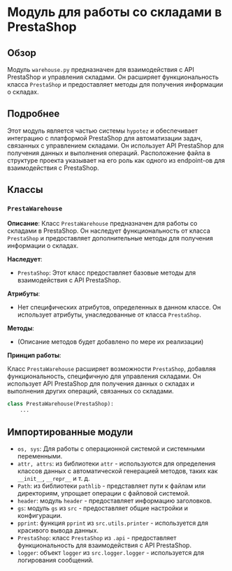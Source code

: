 # Модуль для работы со складами в PrestaShop

## Обзор

Модуль `warehouse.py` предназначен для взаимодействия с API PrestaShop и управления складами. Он расширяет функциональность класса `PrestaShop` и предоставляет методы для получения информации о складах.

## Подробнее

Этот модуль является частью системы `hypotez` и обеспечивает интеграцию с платформой PrestaShop для автоматизации задач, связанных с управлением складами. Он использует API PrestaShop для получения данных и выполнения операций. Расположение файла в структуре проекта указывает на его роль как одного из endpoint-ов для взаимодействия с PrestaShop.

## Классы

### `PrestaWarehouse`

**Описание**: Класс `PrestaWarehouse` предназначен для работы со складами в PrestaShop. Он наследует функциональность от класса `PrestaShop` и предоставляет дополнительные методы для получения информации о складах.

**Наследует**:

- `PrestaShop`: Этот класс предоставляет базовые методы для взаимодействия с API PrestaShop.

**Атрибуты**:

- Нет специфических атрибутов, определенных в данном классе. Он использует атрибуты, унаследованные от класса `PrestaShop`.

**Методы**:

- (Описание методов будет добавлено по мере их реализации)

**Принцип работы**:

Класс `PrestaWarehouse` расширяет возможности `PrestaShop`, добавляя функциональность, специфичную для управления складами. Он использует API PrestaShop для получения данных о складах и выполнения других операций, связанных со складами.

```python
class PrestaWarehouse(PrestaShop): 
    ...
```
## Импортированные модули
- `os, sys`: Для работы с операционной системой и системными переменными.
- `attr, attrs`:  из библиотеки `attr` - используются для определения классов данных с автоматической генерацией методов, таких как `__init__`, `__repr__` и т. д.
- `Path`: из библиотеки `pathlib` -  представляет пути к файлам или директориям, упрощает операции с файловой системой.
- `header`:  модуль `header` -  предоставляет информацию заголовков.
- `gs`:  модуль `gs` из `src` -  предоставляет общие настройки и конфигурации.
- `pprint`:  функция `pprint` из `src.utils.printer` -  используется для красивого вывода данных.
- `PrestaShop`: класс `PrestaShop` из `.api` -  предоставляет функциональность для взаимодействия с API PrestaShop.
- `logger`:  объект `logger` из `src.logger.logger` -  используется для логирования сообщений.